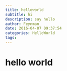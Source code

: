 ```yaml
---
title: helloworld
subtitle: hi
description: say hello
author: Feynman
date: 2016-04-07 09:37:54
categories: HelloWorld
tags:
---
```

# hello world

